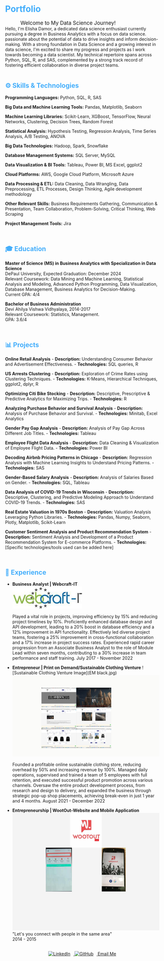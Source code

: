 <h1 style="color: #44AEFB;"> Portfolio
</h1>
<p align="center" style="text-align: justify; margin: 0 50px; font-size: 17px;">
Welcome to My Data Science Journey!
</p>

<div align="centre">
Hello, I'm Elisha Damor, a dedicated data science enthusiast currently pursuing a degree in Business Analytics with a focus on data science. 
passionate about the potential of data to drive insights and inform decision-making. With a strong foundation in Data Science and a growing interest in data 
science, I'm excited to share my progress and projects as I work towards becoming a data scientist.
My technical repertoire spans across Python, SQL, R, and SAS, complemented by a strong track record of fostering efficient collaboration in diverse project teams.

</div>
<br>

<h2 style="color: #44AEFB">⚙️ Skills & Technologies</h2>
<div align="left">

 **Programming Languages:** Python, SQL, R, SAS
 
 **Big Data and Machine Learning Tools:** Pandas, Matplotlib, Seaborn
 
 **Machine Learning Libraries:** Scikit-Learn, XGBoost, TensorFlow, Neural Networks, Clustering, Decision Trees, Random Forest
 
 **Statistical Analysis:** Hypothesis Testing, Regression Analysis, Time Series Analysis, A/B Testing, ANOVA
 
 **Big Data Technologies:** Hadoop, Spark, Snowflake
 
 **Database Management Systems:** SQL Server, MySQL
 
 **Data Visualization & BI Tools:** Tableau, Power BI, MS Excel, ggplot2
 
 **Cloud Platforms:** AWS, Google Cloud Platform, Microsoft Azure
 
 **Data Processing & ETL:** Data Cleaning, Data Wrangling, Data Preprocessing, ETL Processes, Design Thinking, Agile development methodology
 
 **Other Relevant Skills:** Business Requirements Gathering, Communication & Presentation, Team Collaboration, Problem-Solving, Critical Thinking, Web Scraping
 
 **Project Management Tools:** Jira

</div>
<br>

<h2 style="color: #44AEFB">🎓 Education</h2>
<div align="left">

 **Master of Science (MS) in Business Analytics with Specialization in Data Science**<br>DePaul University, Expected Graduation: December 2024<br>Relevant Coursework: Data Mining and Machine Learning, Statistical Analysis and Modeling, Advanced Python Programming, Data Visualization, Database Management, Business Analytics for Decision-Making.<br>Current GPA: 4/4

 **Bachelor of Business Administration**<br>Devi Ahilya Vishwa Vidhyalaya, 2014-2017<br>Relevant Coursework: Statistics, Management.<br>GPA: 3.6/4

</div>
<br>

<h2 style="color: #44AEFB">📊 Projects</h2>

 **Online Retail Analysis**
    - **Description:** Understanding Consumer Behavior and Advertisement Effectiveness.
    - **Technologies:** SQL queries, R

 **US Arrests Clustering**
    - **Description:** Exploration of Crime Rates using Clustering Techniques.
    - **Technologies:** K-Means, Hierarchical Techniques, ggplot2, dplyr, R

 **Optimizing Citi Bike Stocking**
    - **Description:** Descriptive, Prescriptive & Predictive Analytics for Maximizing Trips.
    - **Technologies:** R

 **Analyzing Purchase Behavior and Survival Analysis**
    - **Description:** Analysis of Purchase Behavior and Survival.
    - **Technologies:** Minitab, Excel Analytics

 **Gender Pay Gap Analysis**
    - **Description:** Analysis of Pay Gap Across Different Job Titles.
    - **Technologies:** Tableau

 **Employee Flight Data Analysis**
    - **Description:** Data Cleaning & Visualization of Employee Flight Data.
    - **Technologies:** Power BI

 **Decoding Airbnb Pricing Patterns in Chicago**
    - **Description:** Regression Analysis with Machine Learning Insights to Understand Pricing Patterns.
    - **Technologies:** SAS

 **Gender-Based Salary Analysis**
    - **Description:** Analysis of Salaries Based on Gender.
    - **Technologies:** SQL, Tableau

 **Data Analysis of COVID-19 Trends in Wisconsin**
    - **Description:** Descriptive, Clustering, and Predictive Modeling Approach to Understand COVID-19 Trends.
    - **Technologies:** SAS

 **Real Estate Valuation in 1970s Boston**
    - **Description:** Valuation Analysis Leveraging Python Libraries.
    - **Technologies:** Pandas, Numpy, Seaborn, Plotly, Matplotlib, Scikit-Learn

 **Customer Sentiment Analysis and Product Recommendation System**
    - **Description:** Sentiment Analysis and Development of a Product Recommendation System for E-commerce Platforms.
    - **Technologies:** [Specific technologies/tools used can be added here]


</div>
<br>

<h2 style="color: #44AEFB">🌟 Experience </h2>
<div align="left">
    
- **Business Analyst | Webcraft-IT**  
  ![Webcraft-IT Image](OIP.jpg)
  
  Played a vital role in projects, improving efficiency by 15% and reducing project timelines by 10%.
  Proficiently enhanced database design and API development, leading to a 20% boost in database efficiency and a 12% improvement in API functionality.
  Effectively led diverse project teams, fostering a 25% improvement in cross-functional collaboration and a 17% increase in project success rates.
  Experienced rapid career progression from an Associate Business Analyst to the role of Module Lead within seven months, contributing to a 30% increase in team 
  performance and staff training.
  July 2017 - November 2022

- **Entrepreneur | Print on Demand/Sustainable Clothing Venture**
  ![Sustainable Clothing Venture Image](EM black.jpg)
  ![Sustainable Clothing Venture Image](1.jpg)
  
  Founded a profitable online sustainable clothing store, reducing overhead by 50% and increasing revenue by 100%. Managed daily operations, supervised and 
  trained a team of 5 employees with full retention, and executed successful product promotion across various channels. Oversaw the entire product development 
  process, from research and design to delivery, and expanded the business through strategic pop-up shop placements, achieving break-even in just 1 year and 4 
  months.
  August 2021 - December 2022
  
- **Entrepreneurship | WootOut-Website and Mobile Application**  
  ![WootOut Image](2.jpg)  
  "Let's you connect with people in the same area"  
  2014 - 2015

<br>

<div align="center">
    <a href="https://www.linkedin.com/in/elisha-damor-573a6175" target="_blank">
        <img alt="LinkedIn" height="50px" style="margin:0 10px 10px 0;" src="https://cdn.jsdelivr.net/gh/devicons/devicon/icons/linkedin/linkedin-original.svg"/>
    </a>
    <a href="https://github.com/ElishaD17" target="_blank">
        <img alt="GitHub" height="50px" style="margin:0 10px 10px 0;" src="https://cdn.jsdelivr.net/gh/devicons/devicon/icons/github/github-original.svg"/>
    </a>
    <a href="mailto:edamor@depaul.edu">Email Me</a>
</div>
